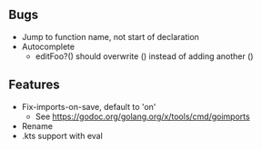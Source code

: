 ## Bugs
- Jump to function name, not start of declaration
- Autocomplete
  - editFoo?() should overwrite () instead of adding another ()

## Features
- Fix-imports-on-save, default to 'on'
  - See https://godoc.org/golang.org/x/tools/cmd/goimports
- Rename
- .kts support with eval